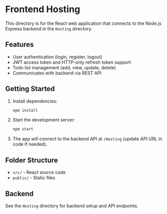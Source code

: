 # Frontend Hosting

This directory is for the React web application that connects to the Node.js Express backend in the `Hosting` directory.

## Features
- User authentication (login, register, logout)
- JWT access token and HTTP-only refresh token support
- Todo list management (add, view, update, delete)
- Communicates with backend via REST API

## Getting Started
1. Install dependencies:
   ```bash
   npm install
   ```
2. Start the development server:
   ```bash
   npm start
   ```
3. The app will connect to the backend API at `/Hosting` (update API URL in code if needed).

## Folder Structure
- `src/` - React source code
- `public/` - Static files

## Backend
See the `Hosting` directory for backend setup and API endpoints.
